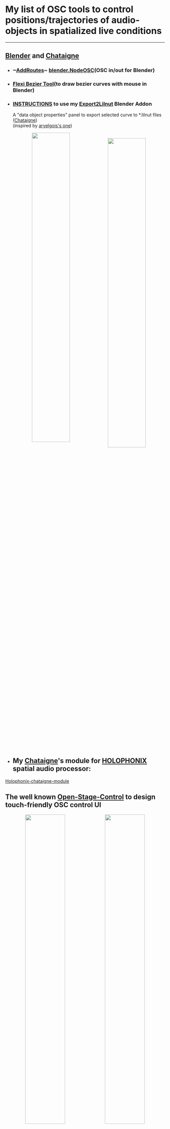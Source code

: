 # My list of OSC tools to control positions/trajectories of audio-objects in spatialized live conditions

---

## [Blender](https://www.blender.org/) and [Chataigne](http://benjamin.kuperberg.fr/chataigne)

- ### ~[AddRoutes](http://www.jpfep.net/pages/addroutes/)~ [blender.NodeOSC](https://github.com/maybites/blender.NodeOSC)(OSC in/out for Blender)

- ### [Flexi Bezier Tool](https://github.com/shspage/blenderbezierutils)(to draw bezier curves with mouse in Blender)

- ### [INSTRUCTIONS](https://github.com/dewiweb/chataigne_spatiale/wiki/Blender-Tutorials) to use my [Export2Lilnut](../master/blender_files/blender_scripts/Export2Lilnut_addon.py) Blender Addon

  A "data object properties" panel to export selected curve to \*.lilnut files ([Chataigne](https://benjamin.kuperberg.fr/chataigne/fr)) \
   (inspired by [aryelgois's one](https://github.com/aryelgois/blender-curve-to-svg))
  <p align="center">
  <img style=" float:left; width:50%" src="https://user-images.githubusercontent.com/3625655/117938092-f36b4000-b306-11eb-8299-176251e8b213.png" width="45%">
  &nbsp;
  <img style=" float:left; width:50%" src="https://user-images.githubusercontent.com/3625655/117030296-c06dee80-acff-11eb-867e-792de90fc4b5.gif" width="45%">
  </p>

- ## My [Chataigne](https://benjamin.kuperberg.fr/chataigne/fr)'s module for [HOLOPHONIX](http://holophonix.xyz/) spatial audio processor:

[Holophonix-chataigne-module](https://github.com/dewiweb/Holophonix-chataigne-module)

## The well known [Open-Stage-Control](https://openstagecontrol.ammd.net/) to design touch-friendly OSC control UI

<p align="center">
<img style=" float:left; width:50%" src="https://user-images.githubusercontent.com/3625655/117117331-b8f62600-ad8f-11eb-8ab2-588eb42b116a.png" width="35%">
<img style=" float:left; width:50%" src="https://user-images.githubusercontent.com/3625655/117154476-2ae46480-adbc-11eb-9979-6f24310feb0b.png" width="35%">
</p>

## For [HOLOPHONIX](http://holophonix.xyz/), HOLOPHONIX/Native and HOLOPHONIX/Designer

by [AMADEUSLAB](http://amadeusaudio.fr) with [IRCAM](https://www.ircam.fr/) inside!

<p align="center">
<img src="https://user-images.githubusercontent.com/3625655/117127100-f52f8380-ad9b-11eb-8428-a68ca44ecd5d.gif" width="45%">
</p>

## Use 6DOF 3DCONNEXION SpaceMouse Compact as audio-object controller (OSC)

- ### <https://github.com/dewiweb/spacemouse-osc>

&nbsp;
